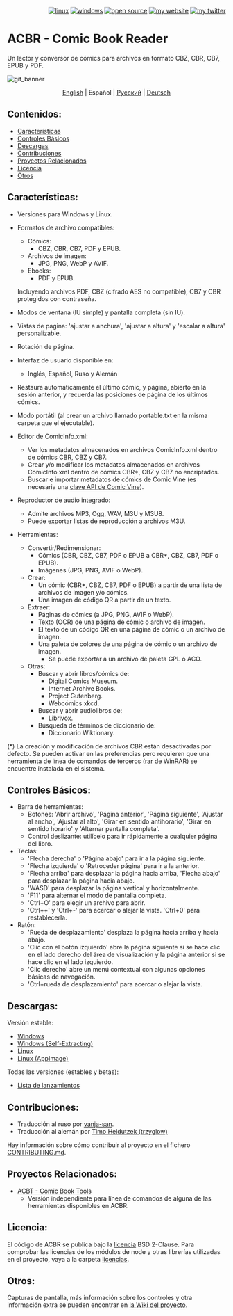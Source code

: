 <p align="right">  
  <a href="#downloads"><img src="https://user-images.githubusercontent.com/8535921/189104931-527ab8bc-8757-4e04-8150-5207d2077bb8.png" title="linux"></a>
  <a href="#downloads"><img src="https://user-images.githubusercontent.com/8535921/189104940-ade062d9-d2e0-4e08-83a4-f34cdb457025.png" title="windows"></a>
  <a href="#license"><img src="https://user-images.githubusercontent.com/8535921/189119543-b1f7cc20-bd0e-44e7-811a-c23b0ccdf767.png" title="open source"></a>
  <a href="http://www.binarynonsense.com/"><img src="https://user-images.githubusercontent.com/8535921/189104953-7ac2d4d1-7d36-483b-8cc9-3568d1cbf6e5.png" title="my website"></a>
  <a href="https://twitter.com/binarynonsense"><img src="https://user-images.githubusercontent.com/8535921/189104963-ae74d98e-ddb3-4068-8958-7028ecae2966.png" title="my twitter"></a>
</p>

# ACBR - Comic Book Reader

Un lector y conversor de cómics para archivos en formato CBZ, CBR, CB7, EPUB y PDF.

![git_banner](https://github.com/binarynonsense/comic-book-reader/assets/8535921/a8a7f902-4445-4695-9bc0-bbae4cba78f2)

<p align="center">
  <a href="./README.en.md">English</a> |
  <span>Español</span> | 
  <a href="./README.ru.md">Русский</a> | 
  <a href="./README.de.md">Deutsch</a>
</p>

## Contenidos:

- [Características](#características)
- [Controles Básicos](#controles-básicos)
- [Descargas](#descargas)
- [Contribuciones](#contribuciones)
- [Proyectos Relacionados](#proyectos-relacionados)
- [Licencia](#licencia)
- [Otros](#otros)

## Características:

- Versiones para Windows y Linux.
- Formatos de archivo compatibles:

  - Cómics:
    - CBZ, CBR, CB7, PDF y EPUB.
  - Archivos de imagen:
    - JPG, PNG, WebP y AVIF.
  - Ebooks:
    - PDF y EPUB.

  Incluyendo archivos PDF, CBZ (cifrado AES no compatible), CB7 y CBR protegidos con contraseña.

- Modos de ventana (IU simple) y pantalla completa (sin IU).
- Vistas de pagina: 'ajustar a anchura', 'ajustar a altura' y 'escalar a altura' personalizable.
- Rotación de página.
- Interfaz de usuario disponible en:
  - Inglés, Español, Ruso y Alemán
- Restaura automáticamente el último cómic, y página, abierto en la sesión anterior, y recuerda las posiciones de página de los últimos cómics.
- Modo portátil (al crear un archivo llamado portable.txt en la misma carpeta que el ejecutable).
- Editor de ComicInfo.xml:
  - Ver los metadatos almacenados en archivos ComicInfo.xml dentro de cómics CBR, CBZ y CB7.
  - Crear y/o modificar los metadatos almacenados en archivos ComicInfo.xml dentro de cómics CBR\*, CBZ y CB7 no encriptados.
  - Buscar e importar metadatos de cómics de Comic Vine (es necesaria una [clave API de Comic Vine](https://comicvine.gamespot.com/api/)).
- Reproductor de audio integrado:
  - Admite archivos MP3, Ogg, WAV, M3U y M3U8.
  - Puede exportar listas de reproducción a archivos M3U.
- Herramientas:
  - Convertir/Redimensionar:
    - Cómics (CBR, CBZ, CB7, PDF o EPUB a CBR\*, CBZ, CB7, PDF o EPUB).
    - Imágenes (JPG, PNG, AVIF o WebP).
  - Crear:
    - Un cómic (CBR\*, CBZ, CB7, PDF o EPUB) a partir de una lista de archivos de imagen y/o cómics.
    - Una imagen de código QR a partir de un texto.
  - Extraer:
    - Páginas de cómics (a JPG, PNG, AVIF o WebP).
    - Texto (OCR) de una página de cómic o archivo de imagen.
    - El texto de un código QR en una página de cómic o un archivo de imagen.
    - Una paleta de colores de una página de cómic o un archivo de imagen.
      - Se puede exportar a un archivo de paleta GPL o ACO.
  - Otras:
    - Buscar y abrir libros/cómics de:
      - Digital Comics Museum.
      - Internet Archive Books.
      - Project Gutenberg.
      - Webcómics xkcd.
    - Buscar y abrir audiolibros de:
      - Librivox.
    - Búsqueda de términos de diccionario de:
      - Diccionario Wiktionary.

(\*) La creación y modificación de archivos CBR están desactivadas por defecto. Se pueden activar en las preferencias pero requieren que una herramienta de línea de comandos de terceros ([rar](https://www.win-rar.com/cmd-shell-mode.html?&L=0) de WinRAR) se encuentre instalada en el sistema.

## Controles Básicos:

- Barra de herramientas:
  - Botones: 'Abrir archivo', 'Página anterior', 'Página siguiente', 'Ajustar al ancho', 'Ajustar al alto', 'Girar en sentido antihorario', 'Girar en sentido horario' y 'Alternar pantalla completa'.
  - Control deslizante: utilícelo para ir rápidamente a cualquier página del libro.
- Teclas:
  - 'Flecha derecha' o 'Página abajo' para ir a la página siguiente.
  - 'Flecha izquierda' o 'Retroceder página' para ir a la anterior.
  - 'Flecha arriba' para desplazar la página hacia arriba, 'Flecha abajo' para desplazar la página hacia abajo.
  - 'WASD' para desplazar la página vertical y horizontalmente.
  - 'F11' para alternar el modo de pantalla completa.
  - 'Ctrl+O' para elegir un archivo para abrir.
  - 'Ctrl++' y 'Ctrl+-' para acercar o alejar la vista. 'Ctrl+0' para restablecerla.
- Ratón:
  - 'Rueda de desplazamiento' desplaza la página hacia arriba y hacia abajo.
  - 'Clic con el botón izquierdo' abre la página siguiente si se hace clic en el lado derecho del área de visualización y la página anterior si se hace clic en el lado izquierdo.
  - 'Clic derecho' abre un menú contextual con algunas opciones básicas de navegación.
  - 'Ctrl+rueda de desplazamiento' para acercar o alejar la vista.

## Descargas:

Versión estable:

- [Windows](https://github.com/binarynonsense/comic-book-reader/releases/latest/download/ACBR_Windows.zip)
- [Windows (Self-Extracting)](https://github.com/binarynonsense/comic-book-reader/releases/latest/download/ACBR_Windows_SelfExtracting.exe)
- [Linux](https://github.com/binarynonsense/comic-book-reader/releases/latest/download/ACBR_Linux.zip)
- [Linux (AppImage)](https://github.com/binarynonsense/comic-book-reader/releases/latest/download/ACBR_Linux_AppImage.zip)

Todas las versiones (estables y betas):

- [Lista de lanzamientos](https://github.com/binarynonsense/comic-book-reader/releases)

## Contribuciones:

- Traducción al ruso por [vanja-san](https://github.com/vanja-san).
- Traducción al alemán por [Timo Heidutzek (trzyglow)](https://github.com/trzyglow)

Hay información sobre cómo contribuir al proyecto en el fichero [CONTRIBUTING.md](../CONTRIBUTING.md).

## Proyectos Relacionados:

- [ACBT - Comic Book Tools](https://github.com/binarynonsense/comic-book-tools)
  - Versión independiente para línea de comandos de alguna de las herramientas disponibles en ACBR.

## Licencia:

El código de ACBR se publica bajo la [licencia](../LICENSE) BSD 2-Clause. Para comprobar las licencias de los módulos de node y otras librerías utilizadas en el proyecto, vaya a la carpeta [licencias](../licenses/).

## Otros:

Capturas de pantalla, más información sobre los controles y otra información extra se pueden encontrar en [la Wiki del proyecto](https://github.com/binarynonsense/comic-book-reader/wiki).
